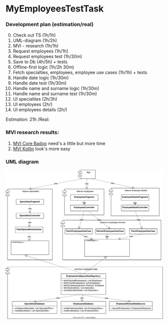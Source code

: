 # MyEmployeesTestTask

### Development plan (estimation/real)
0000. Check out TS (1h/1h)
0001. UML-diagram (1h/2h)
0002. MVI - research (1h/1h)
0003. Request employees (1h/1h)
0004. Request employees test (1h/30m)
0005. Save to Db (4h/5h) + tests
0006. Offline-first logic (1h/2h 30m)
0007. Fetch specialties, employees, employee use cases (1h/1h) + tests
0008. Handle date logic (1h/30m)
0009. Handle date test (1h/30m)
0010. Handle name and surname logic (1h/30m)
0011. Handle name and surname test (1h/30m)
0012. UI specialties (2h/3h)
0013. UI employees (2h/)
0014. UI employees details (2h/)

Estimation: 21h /Real:

### MVI research results:
1. [MVI Core Badoo](https://github.com/badoo/MVICore) need's a little but more time
2. [MVI Kotlin](https://github.com/arkivanov/MVIKotlin) look's more easy

### UML diagram
<img src="./EmployeesUMLDiagram.svg">
